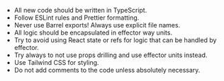 - All new code should be written in TypeScript.
- Follow ESLint rules and Prettier formatting.
- Never use Barrel exports! Always use explicit file names.
- All logic should be encapsulated in effector way units.
- Try to avoid using React state or refs for logic that can be handled by effector.
- Try always to not use props drilling and use effector units instead.
- Use Tailwind CSS for styling.
- Do not add comments to the code unless absolutely necessary.

